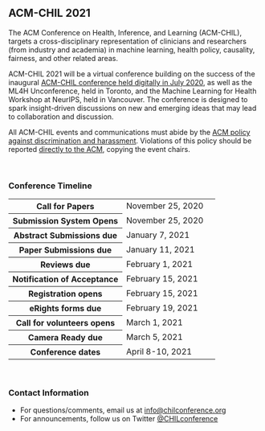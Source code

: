 ## ACM-CHIL 2021

The ACM Conference on Health, Inference, and Learning (ACM-CHIL), targets a cross-disciplinary representation of clinicians and researchers (from industry and academia) in machine learning, health policy, causality, fairness, and other related areas.

ACM-CHIL 2021 will be a virtual conference building on the success of the inaugural [ACM-CHIL conference held digitally in July 2020](/past-events.html), as well as the ML4H Unconference, held in Toronto, and the Machine Learning for Health Workshop at NeurIPS, held in Vancouver. The conference is designed to spark insight-driven discussions on new and emerging ideas that may lead to collaboration and discussion.

All ACM-CHIL events and communications must abide by the [ACM policy against discrimination and harassment](https://www.acm.org/about-acm/policy-against-harassment). Violations of this policy should be reported [directly to the ACM](https://www.acm.org/about-acm/reporting-unacceptable-behavior), copying the event chairs.

<br />

### Conference Timeline

<table class="table table-striped table-sm">
  <tbody>
    <tr>
      <th scope="row">Call for Papers</th>
      <td>November 25, 2020</td>
      <td class="text-right"><span class="countdown" data-startdate="November 25, 2020"></span></td>
    </tr>
    <tr>
      <th scope="row">Submission System Opens</th>
      <td>November 25, 2020</td>
      <td class="text-right"><span class="countdown" data-startdate="November 25, 2020"></span></td>
    </tr>
    <tr>
      <th scope="row">Abstract Submissions due</th>
      <td>January 7, 2021</td>
      <td class="text-right"><span class="countdown" data-startdate="January 7, 2021"></span></td>
    </tr>
    <tr>
      <th scope="row">Paper Submissions due</th>
      <td>January 11, 2021</td>
      <td class="text-right"><span class="countdown" data-startdate="January 11, 2021"></span></td>
    </tr>
    <tr>
      <th scope="row">Reviews due</th>
      <td>February 1, 2021</td>
      <td class="text-right"><span class="countdown" data-startdate="February 1, 2021"></span></td>
    </tr>
    <tr>
      <th scope="row">Notification of Acceptance</th>
      <td>February 15, 2021</td>
      <td class="text-right"><span class="countdown" data-startdate="February 15, 2021"></span></td>
    </tr>
    <tr>
      <th scope="row">Registration opens</th>
      <td>February 15, 2021</td>
      <td class="text-right"><span class="countdown" data-startdate="February 15, 2021"></span></td>
    </tr>
    <tr>
      <th scope="row">eRights forms due</th>
      <td>February 19, 2021</td>
      <td class="text-right"><span class="countdown" data-startdate="February 19, 2021"></span></td>
    </tr>
    <tr>
      <th scope="row">Call for volunteers opens</th>
      <td>March 1, 2021</td>
      <td class="text-right"><span class="countdown" data-startdate="March 1, 2021"></span></td>
    </tr>
    <tr>
      <th scope="row">Camera Ready due</th>
      <td>March 5, 2021</td>
      <td class="text-right"><span class="countdown" data-startdate="March 5, 2021"></span></td>
    </tr>
    <tr>
      <th scope="row">Conference dates</th>
      <td>April 8-10, 2021</td>
      <td class="text-right"><span class="countdown" data-startdate="April 8, 2021"></span></td>
    </tr>
  </tbody>
</table>

<br />

### Contact Information

- For questions/comments, email us at [info@chilconference.org](mailto:info@chilconference.org)
- For announcements, follow us on Twitter [@CHILconference](https://twitter.com/chilconference)
